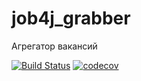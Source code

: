 # job4j_grabber
Агрегатор вакансий


[![Build Status](https://travis-ci.com/anton415/job4j_grabber.svg?branch=master)](https://travis-ci.com/anton415/job4j_grabber)
[![codecov](https://codecov.io/gh/anton415/job4j_grabber/branch/master/graph/badge.svg?token=OZ2QLX2GND)](https://codecov.io/gh/anton415/job4j_grabber)
